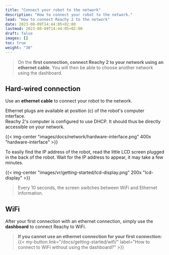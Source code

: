 ```yaml
---
title: "Connect your robot to the network"
description: "How to connect your robot to the network."
lead: "How to connect Reachy 2 to the network"
date: 2023-08-09T14:44:05+02:00
lastmod: 2023-08-09T14:44:05+02:00
draft: false
images: []
toc: true
weight: "30"
---
```

> On the **first connection, connect Reachy 2 to your network using an ethernet cable**. You will then be able to choose another network using the dashboard.

## Hard-wired connection

Use an **ethernet cable** to connect your robot to the network.  

Ethernet plugs are available at position (c) of the robot's computer interface.  
Reachy 2's computer is configured to use DHCP. It should thus be directly accessible on your network.  

{{< img-center "images/docs/network/hardware-interface.png" 400x "hardware-interface" >}}

To easily find the IP address of the robot, read the little LCD screen plugged in the back of the robot. Wait for the IP address to appear, it may take a few minutes.  

{{< img-center "images/vr/getting-started/lcd-display.png" 200x "lcd-display" >}}

> Every 10 seconds, the screen switches between WiFi and Ethernet information.  


## WiFi

After your first connection with an ethernet connection, simply use the **dashboard** to connect Reachy to WiFi.  


> **If you cannot use an ethernet connection for your first connection:**
> {{< my-button link="/docs/getting-started/wifi/" label="How to connect to WiFi without using the dashboard?" >}}